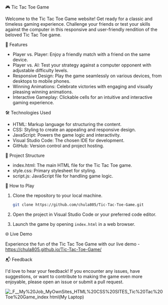🎮 Tic Tac Toe Game

Welcome to the Tic Tac Toe Game website! Get ready for a classic and timeless gaming experience. Challenge your friends or test your skills against the computer in this responsive and user-friendly rendition of the beloved Tic Tac Toe game.

🚀 Features

- Player vs. Player: Enjoy a friendly match with a friend on the same device.
- Player vs. AI: Test your strategy against a computer opponent with adjustable difficulty levels.
- Responsive Design: Play the game seamlessly on various devices, from desktops to mobile phones.
- Winning Animations: Celebrate victories with engaging and visually pleasing winning animations.
- Interactive Gameplay: Clickable cells for an intuitive and interactive gaming experience.

🛠️ Technologies Used

- HTML: Markup language for structuring the content.
- CSS: Styling to create an appealing and responsive design.
- JavaScript: Powers the game logic and interactivity.
- Visual Studio Code: The chosen IDE for development.
- GitHub: Version control and project hosting.

📂 Project Structure

- index.html: The main HTML file for the Tic Tac Toe game.
- style.css: Primary stylesheet for styling.
- script.js: JavaScript file for handling game logic.

🚧 How to Play

1. Clone the repository to your local machine.
   ```bash
   git clone https://github.com/chula805/Tic-Tac-Toe-Game.git
   ```

2. Open the project in Visual Studio Code or your preferred code editor.

3. Launch the game by opening `index.html` in a web browser.

🌐 Live Demo

Experience the fun of the Tic Tac Toe Game with our live demo - https://chula805.github.io/Tic-Tac-Toe-Game/

📬 Feedback

I'd love to hear your feedback! If you encounter any issues, have suggestions, or want to contribute to making the game even more enjoyable, please open an issue or submit a pull request.

![_F__My%20Job_MyOwnSites_HTML%20CSS%20SITES_Tic%20Tac%20Toe%20Game_index html(My Laptop)](https://github.com/chula805/Tic-Tac-Toe-Game/assets/121760253/95730251-9cd0-4c24-92c9-b4f65340e224)
